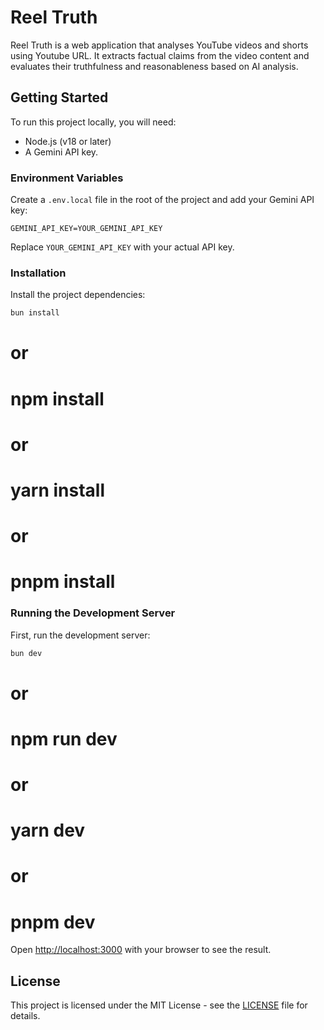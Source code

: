 # Reel Truth

Reel Truth is a web application that analyses YouTube videos and shorts using Youtube URL. It extracts factual claims from the video content and evaluates their truthfulness and reasonableness based on AI analysis.

## Getting Started

To run this project locally, you will need:

- Node.js (v18 or later)
- A Gemini API key.

### Environment Variables

Create a `.env.local` file in the root of the project and add your Gemini API key:

```
GEMINI_API_KEY=YOUR_GEMINI_API_KEY
```

Replace `YOUR_GEMINI_API_KEY` with your actual API key.

### Installation

Install the project dependencies:

```bash
bun install
```
# or
# npm install
# or
# yarn install
# or
# pnpm install

### Running the Development Server

First, run the development server:

```bash
bun dev
```
# or
# npm run dev
# or
# yarn dev
# or
# pnpm dev

Open [http://localhost:3000](http://localhost:3000) with your browser to see the result.

## License

This project is licensed under the MIT License - see the [LICENSE](LICENSE) file for details.

